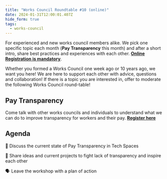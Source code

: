 ```yaml
---
title: "Works Council Roundtable #10 (online)"
date: 2024-01-31T12:00:01.407Z
hide_form: true
tags:
  - works-council
---
```

For experienced and new works council members alike. We pick one specific topic each month (**Pay Transparency** this month) and after a short intro, share best practices and experiences with each other. **[Online Registration is mandatory](https://us02web.zoom.us/meeting/register/tZwsfu2trT8tG9LIw4uxNWtyq-5bzsEjITAR#/registration)**.

Whether you formed a Works Council one week ago or 10 years ago, we want you here! We are here to support each other with advice, questions and collaboration! If there is a topic you are interested in, offer to moderate the following Works Council round-table!

## Pay Transparency

Come talk with other works councils and individuals to understand what we can do to improve transparency for workers and their pay. **[Register here](https://us02web.zoom.us/meeting/register/tZwsfu2trT8tG9LIw4uxNWtyq-5bzsEjITAR#/registration)**

## Agenda

🔦 Discuss the current state of Pay Transparency in Tech Spaces

🙋 Share ideas and current projects to fight lack of transparency and inspire each other

🗣 Leave the workshop with a plan of action